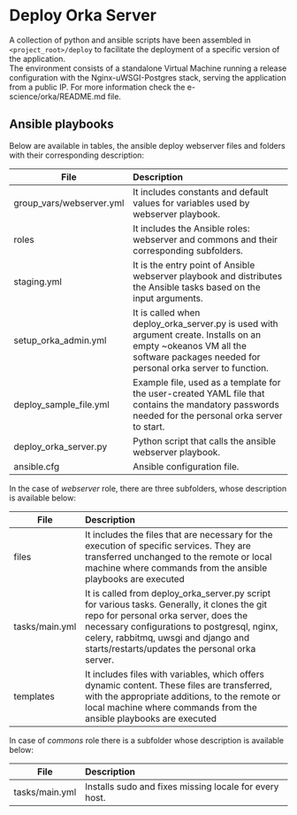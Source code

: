# Deploy Orka Server
A collection of python and ansible scripts have been assembled in `<project_root>/deploy` to facilitate the deployment of a specific version of the application.  
The environment consists of a standalone Virtual Machine running a release configuration with the Nginx-uWSGI-Postgres stack, serving the application from a public IP.
For more information check the e-science/orka/README.md file.

## Ansible playbooks

Below are available in tables, the ansible deploy webserver files and folders with their corresponding description:

|    File     | Description
|------------ |:---
|  group_vars/webserver.yml |  It includes constants and default values for variables used by webserver playbook.
|  roles      |  It includes the Ansible roles: webserver and commons and their corresponding subfolders.
|  staging.yml   |  It is the entry point of Ansible webserver playbook and distributes the Ansible tasks based on the input arguments.
|  setup_orka_admin.yml    | It is called when deploy_orka_server.py is used with argument create. Installs on an empty ~okeanos VM all the software packages needed for personal orka server to function.
|  deploy_sample_file.yml    | Example file, used as a template for the user-created YAML file that contains the mandatory passwords needed for the personal orka server to start.
|  deploy_orka_server.py | Python script that calls the ansible webserver playbook. 
|  ansible.cfg     | Ansible configuration file.


 In the case of *webserver* role, there are three subfolders, whose description is available below:

|    File     | Description
|------------ |:---
|    files    |  It includes the files that are necessary for the execution of specific services. They are transferred unchanged to the remote or local machine where commands from the ansible playbooks are executed
|    tasks/main.yml    |  It is called from deploy_orka_server.py script for various tasks. Generally, it clones the git repo for personal orka server, does the necessary configurations to postgresql, nginx, celery, rabbitmq, uwsgi and django and starts/restarts/updates the personal orka server.    
|  templates  |  It includes files with variables, which offers dynamic content. These files are transferred, with the appropriate additions, to the remote or local machine where commands from the ansible playbooks are executed

In case of *commons* role there is a subfolder whose description is available below:

|    File     | Description
|------------ |:---
|    tasks/main.yml    | Installs sudo and fixes missing locale for every host.


